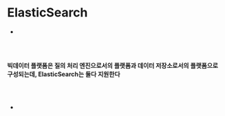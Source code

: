 # ElasticSearch
> 
* 

<br>

##
#### 빅데이터 플랫폼은 질의 처리 엔진으로서의 플랫폼과 데이터 저장소로서의 플랫폼으로 구성되는데, ElasticSearch는 둘다 지원한다

<br>

###
* 

<br>
